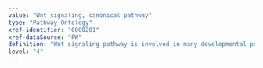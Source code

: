```yaml
---
value: "Wnt signaling, canonical pathway"
type: "Pathway Ontology"
xref-identifier: "0000201"
xref-dataSource: "PW"
definition: "Wnt signaling pathway is involved in many developmental processes. In the conventional or canonical Wnt pathway,  beta-catenin is a central component required for the  transcriptional control of Wnt signaling target genes."
level: "4"
---
```

